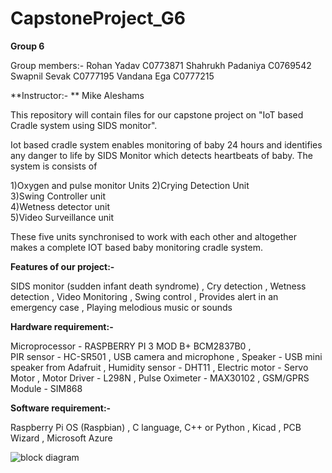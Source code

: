 # CapstoneProject_G6

**Group 6**

Group members:- Rohan Yadav C0773871 
                Shahrukh Padaniya C0769542
                Swapnil Sevak C0777195
                Vandana Ega C0777215

**Instructor:- ** Mike Aleshams

This repository will contain files for our capstone project on "IoT based Cradle system using SIDS monitor".

Iot based cradle system enables monitoring of baby 24 hours and identifies any danger to life by SIDS Monitor which detects heartbeats of baby. The system is consists of

1)Oxygen and pulse monitor Units
2)Crying Detection Unit     
3)Swing Controller unit     
4)Wetness detector unit    
5)Video Surveillance unit

These five units synchronised to work with each other and altogether makes a complete IOT based baby monitoring cradle system.


**Features of our project:-**

SIDS monitor (sudden infant death syndrome)  ,
Cry detection  ,
Wetness detection  ,
Video Monitoring  ,
Swing control  ,
Provides alert in an emergency case  ,
Playing melodious music or sounds




**Hardware requirement:-**

Microprocessor - RASPBERRY PI 3 MOD B+ BCM2837B0  ,  
PIR sensor - HC-SR501  ,
USB camera and microphone  ,
Speaker - USB mini speaker from Adafruit  ,
Humidity sensor - DHT11  ,
Electric motor - Servo Motor  ,
Motor Driver - L298N  ,
Pulse Oximeter - MAX30102  ,
GSM/GPRS Module - SIM868  


**Software requirement:-**

Raspberry Pi OS (Raspbian) ,
C language, C++ or Python  ,
Kicad  ,
PCB Wizard  ,
Microsoft Azure  


![block diagram](https://user-images.githubusercontent.com/60407419/121601974-a1583000-ca14-11eb-92c0-89b4c33126b6.png)



